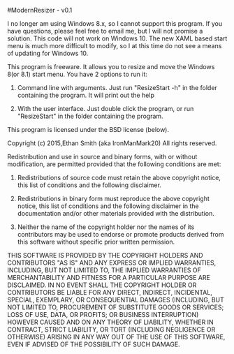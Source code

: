 #ModernResizer - v0.1

I no longer am using Windows 8.x, so I cannot support this program. If you have questions, please feel free to email me, but I will not promise a solution. This code will not work on Windows 10. The new XAML based start menu is much more difficult to modify, so I at this time do not see a means of updating for Windows 10.

This program is freeware. It allows you to resize and move the Windows 8(or 8.1) start menu. You have 2 options to run it:

1. Command line with arguments. Just run "ResizeStart -h" in the folder containing the program. It will print out the help

2. With the user interface. Just double click the program, or run "ResizeStart" in  the folder containing the program.

This program is licensed under the BSD license (below).

Copyright (c) 2015,Ethan Smith (aka IronManMark20)
All rights reserved.

Redistribution and use in source and binary forms, with or without modification, are permitted provided that the following conditions are met:

1. Redistributions of source code must retain the above copyright notice, this list of conditions and the following disclaimer.

2. Redistributions in binary form must reproduce the above copyright notice, this list of conditions and the following disclaimer in the documentation and/or other materials provided with the distribution.

3. Neither the name of the copyright holder nor the names of its contributors may be used to endorse or promote products derived from this software without specific prior written permission.

THIS SOFTWARE IS PROVIDED BY THE COPYRIGHT HOLDERS AND CONTRIBUTORS "AS IS" AND ANY EXPRESS OR IMPLIED WARRANTIES, INCLUDING, BUT NOT LIMITED TO, THE IMPLIED WARRANTIES OF MERCHANTABILITY AND FITNESS FOR A PARTICULAR PURPOSE ARE DISCLAIMED. IN NO EVENT SHALL THE COPYRIGHT HOLDER OR CONTRIBUTORS BE LIABLE FOR ANY DIRECT, INDIRECT, INCIDENTAL, SPECIAL, EXEMPLARY, OR CONSEQUENTIAL DAMAGES (INCLUDING, BUT NOT LIMITED TO, PROCUREMENT OF SUBSTITUTE GOODS OR SERVICES; LOSS OF USE, DATA, OR PROFITS; OR BUSINESS INTERRUPTION) HOWEVER CAUSED AND ON ANY THEORY OF LIABILITY, WHETHER IN CONTRACT, STRICT LIABILITY, OR TORT (INCLUDING NEGLIGENCE OR OTHERWISE) ARISING IN ANY WAY OUT OF THE USE OF THIS SOFTWARE, EVEN IF ADVISED OF THE POSSIBILITY OF SUCH DAMAGE.
